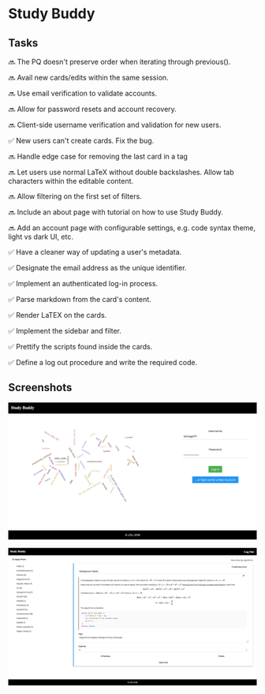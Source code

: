 # Study Buddy

## Tasks

:soon: The PQ doesn't preserve order when iterating through previous().

:soon: Avail new cards/edits within the same session.

:soon: Use email verification to validate accounts.

:soon: Allow for password resets and account recovery.

:soon: Client-side username verification and validation for new users.

:white_check_mark: New users can't create cards. Fix the bug.

:soon: Handle edge case for removing the last card in a tag

:soon: Let users use normal LaTeX without double backslashes. Allow tab characters within the editable content.

:soon: Allow filtering on the first set of filters.

:soon: Include an about page with tutorial on how to use Study Buddy.

:soon: Add an account page with configurable settings, e.g. code syntax theme, light vs dark UI, etc.

:white_check_mark: Have a cleaner way of updating a user's metadata.

:white_check_mark: Designate the email address as the unique identifier.

:white_check_mark: Implement an authenticated log-in process.

:white_check_mark: Parse markdown from the card's content.

:white_check_mark: Render LaTEX on the cards.

:white_check_mark: Implement the sidebar and filter.

:white_check_mark: Prettify the scripts found inside the cards.

:white_check_mark: Define a log out procedure and write the required code.

## Screenshots

![Login Page](https://github.com/dchege711/study_buddy/blob/master/data/login_page.png)

![Sample Card](https://github.com/dchege711/study_buddy/blob/master/data/sample_card.png)